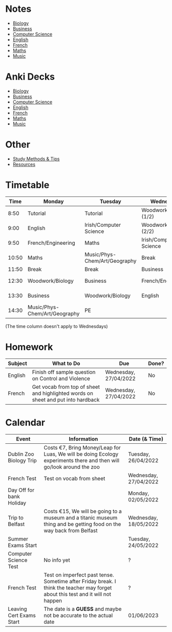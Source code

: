 # Notes
- [Biology](subjects/biology/biology.md)
- [Business](subjects/business/business.md)
- [Computer Science](subjects/computer-science/computer-science.md)
- [English](subjects/english/english.md)
- [French](subjects/french/french.md)
- [Maths](subjects/maths/maths.md)
- [Music](subjects/music/music.md)
# Anki Decks
- [Biology](anki/biology.apkg)
- [Business](anki/business.apkg)
- [Computer Science](anki/computer-science.apkg)
- [English](anki/english.apkg)
- [French](anki/french.apkg)
- [Maths](anki/maths.apkg)
- [Music](anki/music.apkg)
# Other
- [Study Methods & Tips](other/study.md)
- [Resources](other/resources.md)
# Timetable

| Time | Monday | Tuesday | Wednesday | Thursday | Friday |
| --- | --- | --- | --- | --- | --- |
| 8:50 | Tutorial | Tutorial | Woodwork/Biology (1/2) | Tutorial | Tutorial |
| 9:00 | English | Irish/Computer Science | Woodwork/Biology (2/2) | Maths | English |
| 9:50 | French/Engineering | Maths | Irish/Computer Science | Music/Phys-Chem/Art/Geography | Irish/Computer Science |
| 10:50 | Maths | Music/Phys-Chem/Art/Geography | Break | English | Maths |
| 11:50 | Break | Break | Business | Break | Break |
| 12:30 | Woodwork/Biology | Business | French/Engineering | Irish/Computer Science | Business |
| 13:30 | Business | Woodwork/Biology | English | Relation & Sexual Education | French/Engineering |
| 14:30 | Music/Phys-Chem/Art/Geography | PE || French/Engineering | Music/Phys-Chem/Art/Geography |

(The time column doesn't apply to Wednesdays)

# Homework

| Subject | What to Do | Due | Done? |
|-|-|-|-|
| English | Finish off sample question on Control and Violence  | Wednesday, 27/04/2022 | No |
| French | Get vocab from top of sheet and highlighted words on sheet and put into hardback | Wednesday, 27/04/2022  | No |

# Calendar

| Event | Information | Date (& Time) |
|-|-|-|
| Dublin Zoo Biology Trip | Costs €7, Bring Money/Leap for Luas, We will be doing Ecology experiments there and then will go/look around the zoo | Tuesday, 26/04/2022 |
| French Test | Test on vocab from sheet | Wednesday, 27/04/2022 |
| Day Off for bank Holiday | | Monday, 02/05/2022 |
| Trip to Belfast | Costs €15, We will be going to a museum and a titanic museum thing and be getting food on the way back from Belfast | Wednesday, 18/05/2022 |
| Summer Exams Start | | Tuesday, 24/05/2022 |
| Computer Science Test | No info yet | ? |
| French Test | Test on imperfect past tense. Sometime after Friday break. I think the teacher may forget about this test and it will not happen | ? |
| Leaving Cert Exams Start | The date is a **GUESS** and maybe not be accurate to the actual date | 01/06/2023 |

<!--
# Homework Archive:
## 5th Year
- Biology - Page 297 diagrams 27.5 and 27.6 into hardback - 07/03/2022
- English - Personal Essay (5 paragraphs): Write a personal essay in which you explore your sense of what a particular place means to you - 14/02/2022
- English - Room Booklet Comprehension Questions - 14/02/2022
- Biology - Finish Homeostasis Worksheet - 01/03/2022
- Maths - Questions 8, 9 and 11 - 03/03/2022
- [ ] Biology - page 301 question 1 & 2 - 08/03/2022
- [ ] French - Do page 142 Questions  - 14/03/2022
- [ ] Biology - do digital and physical write up on breathing rate test - 14/03/2022
- [ ] Business - page 458 Do Question A, B and C - 21/03/2022
- [ ] Biology - 
  - [x] 1. Watch video on teams 
  - [ ] 2. Copy diagram
    - [ ] a. urinary system handout
    - [x] b. label nephron diagram
    - [ ] c. copy diagram of nephron from pg. 316 of textbook into hardback
- [ ] Maths - page 142 questions: 3, 5, 8, 12 - 21/03/2022
- [ ] Biology - workbook page 87 - 16/03/2022
- [ ] Biology - 2016 Q12 on sheet - 21/03/2022
- [ ] French - Do question that is in markdown file on my pinephone - 23/03/2022
- [ ] Biology - Do Question 1 + 2 on Page 457 - 30/03/2022
- [ ] French - Do five questions on page - 31/03/2022
- [ ] English - Question 1-4 - 31/03/2022
- [ ] English - Write a paragraph on one of the Relationships in Room  - 01/04/2022
- [ ] Biology - Workbook Page 113 Q 1 (part e of 1), 2, 3, 4, 5, 6, 7 - 05/04/2022
- [ ] Biology - Study definitions scientific method - 05/04/2022
-->
